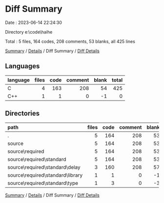 # Diff Summary

Date : 2023-06-14 22:24:30

Directory e:\\code\\haihe

Total : 5 files,  164 codes, 208 comments, 53 blanks, all 425 lines

[Summary](results.md) / [Details](details.md) / Diff Summary / [Diff Details](diff-details.md)

## Languages
| language | files | code | comment | blank | total |
| :--- | ---: | ---: | ---: | ---: | ---: |
| C | 4 | 163 | 208 | 54 | 425 |
| C++ | 1 | 1 | 0 | -1 | 0 |

## Directories
| path | files | code | comment | blank | total |
| :--- | ---: | ---: | ---: | ---: | ---: |
| . | 5 | 164 | 208 | 53 | 425 |
| source | 5 | 164 | 208 | 53 | 425 |
| source\\required | 5 | 164 | 208 | 53 | 425 |
| source\\required\\standard | 5 | 164 | 208 | 53 | 425 |
| source\\required\\standard\\delay | 3 | 160 | 208 | 57 | 425 |
| source\\required\\standard\\library | 1 | 1 | 0 | -1 | 0 |
| source\\required\\standard\\type | 1 | 3 | 0 | -3 | 0 |

[Summary](results.md) / [Details](details.md) / Diff Summary / [Diff Details](diff-details.md)